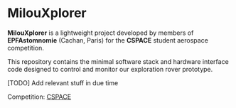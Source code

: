 # MilouXplorer

**MilouXplorer** is a lightweight project developed by members of **EPFAstomnomie** (Cachan, Paris) for the **CSPACE** student aerospace competition.

This repository contains the minimal software stack and hardware interface code designed to control and monitor our exploration rover prototype.

[TODO] Add relevant stuff in due time

Competition: [CSPACE](https://cspace.fr/)  
